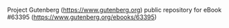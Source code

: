 Project Gutenberg (https://www.gutenberg.org) public repository for eBook #63395 (https://www.gutenberg.org/ebooks/63395)
